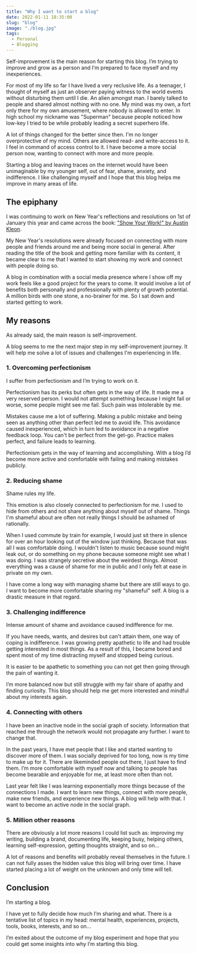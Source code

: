 ```yaml
---
title: "Why I want to start a blog"
date: 2022-01-11 18:35:00
slug: "blog"
image: "./blog.jpg"
tags:
  - Personal
  - Blogging
---
```


Self-improvement is the main reason for starting this blog. I’m trying to improve and grow as a person and I’m prepared to face myself and my inexperiences.

For most of my life so far I have lived a very reclusive life. As a teenager, I thought of myself as just an observer paying witness to the world events without disturbing them until I die. An alien amongst man. I barely talked to people and shared almost nothing with no one. My mind was my own, a fort only there for my own amusement, where nobody is allowed to enter. In high school my nickname was "Superman" because people noticed how low-key I tried to be while probably leading a secret superhero life.

A lot of things changed for the better since then. I'm no longer overprotective of my mind. Others are allowed read- and write-access to it. I feel in command of access control to it. I have become a more social person now, wanting to connect with more and more people.

Starting a blog and leaving traces on the internet would have been unimaginable by my younger self, out of fear, shame, anxiety, and indifference. I like challenging myself and I hope that this blog helps me improve in many areas of life.

## The epiphany

I was continuing to work on New Year's reflections and resolutions on 1st of January this year and came across the book: ["Show Your Work!" by Austin Kleon](https://austinkleon.com/show-your-work/).

My New Year's resolutions were already focused on connecting with more people and friends around me and being more social in general. After reading the title of the book and getting more familiar with its content, it became clear to me that I wanted to start showing my work and connect with people doing so.

A blog in combination with a social media presence where I show off my work feels like a good project for the years to come. It would involve a lot of benefits both personally and professionally with plenty of growth potential. A million birds with one stone, a no-brainer for me. So I sat down and started getting to work.

## My reasons

As already said, the main reason is self-improvement.

A blog seems to me the next major step in my self-improvement journey. It will help me solve a lot of issues and challenges I'm experiencing in life.

### 1. Overcoming perfectionism

I suffer from perfectionism and I’m trying to work on it.

Perfectionism has its perks but often gets in the way of life. It made me a very reserved person. I would not attempt something because I might fail or worse, some people might see me fail. Such pain was intolerable by me.

Mistakes cause me a lot of suffering. Making a public mistake and being seen as anything other than perfect led me to avoid life. This avoidance caused inexperienced, which in turn led to avoidance in a negative feedback loop. You can't be perfect from the get-go. Practice makes perfect, and failure leads to learning.

Perfectionism gets in the way of learning and accomplishing. With a blog I’d become more active and comfortable with failing and making mistakes publicly.

### 2. Reducing shame

Shame rules my life.

This emotion is also closely connected to perfectionism for me. I used to hide from others and not share anything about myself out of shame. Things I'm shameful about are often not really things I should be ashamed of rationally.

When I used commute by train for example, I would just sit there in silence for over an hour looking out of the window just thinking. Because that was all I was comfortable doing. I wouldn't listen to music because sound might leak out, or do something on my phone because someone might see what I was doing. I was strangely secretive about the weirdest things. Almost everything was a cause of shame for me in public and I only felt at ease in private on my own.

I have come a long way with managing shame but there are still ways to go. I want to become more comfortable sharing my "shameful" self. A blog is a drastic measure in that regard.

### 3. Challenging indifference

Intense amount of shame and avoidance caused indifference for me.

If you have needs, wants, and desires but can't attain them, one way of coping is indifference. I was growing pretty apathetic to life and had trouble getting interested in most things. As a result of this, I became bored and spent most of my time distracting myself and stopped being curious.

It is easier to be apathetic to something you can not get then going through the pain of wanting it.

I’m more balanced now but still struggle with my fair share of apathy and finding curiosity. This blog should help me get more interested and mindful about my interests again.

### 4. Connecting with others

I have been an inactive node in the social graph of society. Information that reached me through the network would not propagate any further. I want to change that.

In the past years, I have met people that I like and started wanting to discover more of them. I was socially deprived for too long, now is my time to make up for it. There are likeminded people out there, I just have to find them. I’m more comfortable with myself now and talking to people has become bearable and enjoyable for me, at least more often than not.

Last year felt like I was learning exponentially more things because of the connections I made. I want to learn new things, connect with more people, make new friends, and experience new things. A blog will help with that. I want to become an active node in the social graph.

### 5. Million other reasons

There are obviously a lot more reasons I could list such as: improving my writing, building a brand, documenting life, keeping busy, helping others, learning self-expression, getting thoughts straight, and so on...

A lot of reasons and benefits will probably reveal themselves in the future. I can not fully asses the hidden value this blog will bring over time. I have started placing a lot of weight on the unknown and only time will tell.

## Conclusion

I’m starting a blog.

I have yet to fully decide how much I’m sharing and what. There is a tentative list of topics in my head: mental health, experiences, projects, tools, books, interests, and so on...

I’m exited about the outcome of my blog experiment and hope that you could get some insights into why I’m starting this blog.

